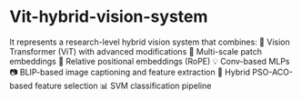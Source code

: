 # Vit-hybrid-vision-system
It represents a research-level hybrid vision system that combines:  🧠 Vision Transformer (ViT) with advanced modifications  🧩 Multi-scale patch embeddings  🔁 Relative positional embeddings (RoPE)  💡 Conv-based MLPs  📷 BLIP-based image captioning and feature extraction  🧬 Hybrid PSO-ACO-based feature selection  📊 SVM classification pipeline
